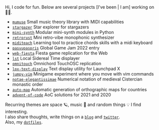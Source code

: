 Hi, I code for fun. Below are several projects [I've been | I am] working on 👨‍💻.  

- [`mumuse`](https://github.com/alelouis/mumuse) Small music theory library with MIDI capabilities
- [`stargazer`](https://github.com/alelouis/stargazer) Star explorer for stargazers
- [`mini-synth`](https://github.com/alelouis/mini-synth) Modular mini-synth modules in Python
- [`retrorust`](https://github.com/alelouis/retrorust) Mini retro-vibe monophonic synthesizer
- [`miditeach`](https://github.com/alelouis/midiTeach) Learning tool to practice chords skills with a midi keyboard
- [`pasvupaspris`](https://github.com/alelouis/pasvupaspris) Global Game Jam 2022 entry
- [`web-fiesta`](https://github.com/alelouis/web-fiesta) Fiesta game replication for the Web
- [`lst`](https://github.com/alelouis/lst) Local Sidereal Time displayer
- [`omnitouch`](https://github.com/alelouis/omnitouch) Omnichord TouchOSC replication
- [`lpx-text-display`](https://github.com/alelouis/lpx-text-display) Text display utility for Launchpad X 
- [`jumpy-vim`](https://github.com/alelouis/jumpy-vim) Minigame experiment where you move with vim commands
- [`notae-elegantissimae`](https://github.com/alelouis/notae-elegantissimae) Numerical notation of medieval Cistercian monastic order
- [`auto-map`](https://github.com/alelouis/auto-map) Automatic generation of orthographic maps for countries
- [`advent-of-code`](https://github.com/alelouis/advent-of-code) AoC solutions for 2021 and 2020

Recurring themes are space 🪐, music 🎹 and random things 💡 I find interesting.  
I also share thoughts, write things on a [`blog`](https://alelouis.eu/) and [`twitter`](https://twitter.com/_alelouis).  
Also, my [`dotfiles`](https://github.com/alelouis/dotfiles).
